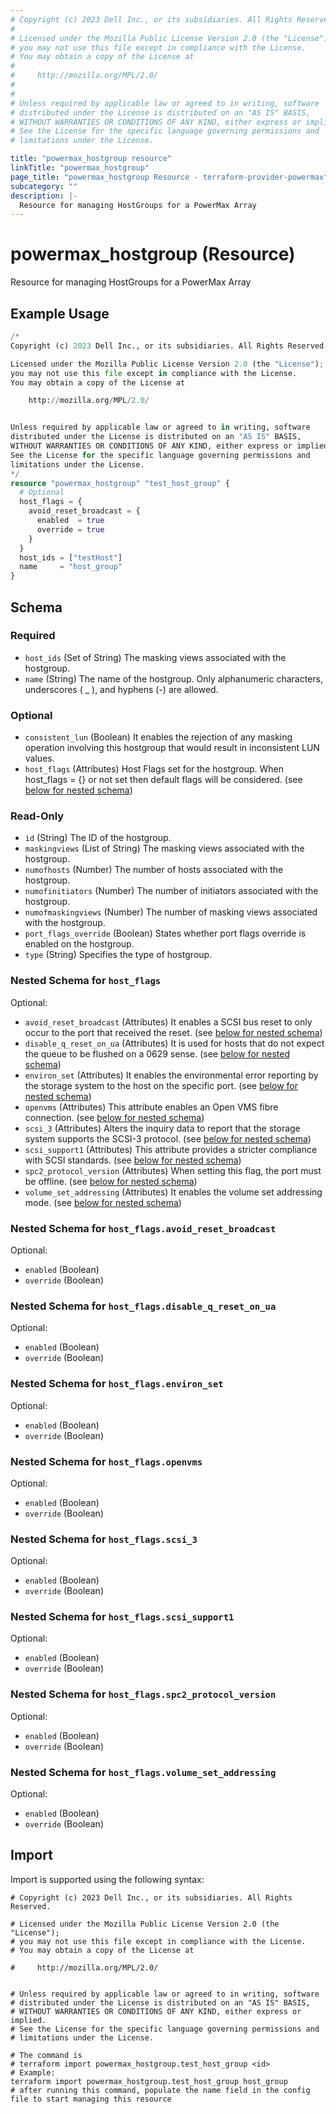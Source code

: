 ```yaml
---
# Copyright (c) 2023 Dell Inc., or its subsidiaries. All Rights Reserved.
#
# Licensed under the Mozilla Public License Version 2.0 (the "License");
# you may not use this file except in compliance with the License.
# You may obtain a copy of the License at
#
#     http://mozilla.org/MPL/2.0/
#
#
# Unless required by applicable law or agreed to in writing, software
# distributed under the License is distributed on an "AS IS" BASIS,
# WITHOUT WARRANTIES OR CONDITIONS OF ANY KIND, either express or implied.
# See the License for the specific language governing permissions and
# limitations under the License.

title: "powermax_hostgroup resource"
linkTitle: "powermax_hostgroup"
page_title: "powermax_hostgroup Resource - terraform-provider-powermax"
subcategory: ""
description: |-
  Resource for managing HostGroups for a PowerMax Array
---
```


# powermax_hostgroup (Resource)

Resource for managing HostGroups for a PowerMax Array


## Example Usage

```terraform
/*
Copyright (c) 2023 Dell Inc., or its subsidiaries. All Rights Reserved.

Licensed under the Mozilla Public License Version 2.0 (the "License");
you may not use this file except in compliance with the License.
You may obtain a copy of the License at

    http://mozilla.org/MPL/2.0/


Unless required by applicable law or agreed to in writing, software
distributed under the License is distributed on an "AS IS" BASIS,
WITHOUT WARRANTIES OR CONDITIONS OF ANY KIND, either express or implied.
See the License for the specific language governing permissions and
limitations under the License.
*/
resource "powermax_hostgroup" "test_host_group" {
  # Optional
  host_flags = {
    avoid_reset_broadcast = {
      enabled  = true
      override = true
    }
  }
  host_ids = ["testHost"]
  name     = "host_group"
}
```

<!-- schema generated by tfplugindocs -->
## Schema

### Required

- `host_ids` (Set of String) The masking views associated with the hostgroup.
- `name` (String) The name of the hostgroup. Only alphanumeric characters, underscores ( _ ), and hyphens (-) are allowed.

### Optional

- `consistent_lun` (Boolean) It enables the rejection of any masking operation involving this hostgroup that would result in inconsistent LUN values.
- `host_flags` (Attributes) Host Flags set for the hostgroup. When host_flags = {} or not set then default flags will be considered. (see [below for nested schema](#nestedatt--host_flags))

### Read-Only

- `id` (String) The ID of the hostgroup.
- `maskingviews` (List of String) The masking views associated with the hostgroup.
- `numofhosts` (Number) The number of hosts associated with the hostgroup.
- `numofinitiators` (Number) The number of initiators associated with the hostgroup.
- `numofmaskingviews` (Number) The number of masking views associated with the hostgroup.
- `port_flags_override` (Boolean) States whether port flags override is enabled on the hostgroup.
- `type` (String) Specifies the type of hostgroup.

<a id="nestedatt--host_flags"></a>
### Nested Schema for `host_flags`

Optional:

- `avoid_reset_broadcast` (Attributes) It enables a SCSI bus reset to only occur to the port that received the reset. (see [below for nested schema](#nestedatt--host_flags--avoid_reset_broadcast))
- `disable_q_reset_on_ua` (Attributes) It is used for hosts that do not expect the queue to be flushed on a 0629 sense. (see [below for nested schema](#nestedatt--host_flags--disable_q_reset_on_ua))
- `environ_set` (Attributes) It enables the environmental error reporting by the storage system to the host on the specific port. (see [below for nested schema](#nestedatt--host_flags--environ_set))
- `openvms` (Attributes) This attribute enables an Open VMS fibre connection. (see [below for nested schema](#nestedatt--host_flags--openvms))
- `scsi_3` (Attributes) Alters the inquiry data to report that the storage system supports the SCSI-3 protocol. (see [below for nested schema](#nestedatt--host_flags--scsi_3))
- `scsi_support1` (Attributes) This attribute provides a stricter compliance with SCSI standards. (see [below for nested schema](#nestedatt--host_flags--scsi_support1))
- `spc2_protocol_version` (Attributes) When setting this flag, the port must be offline. (see [below for nested schema](#nestedatt--host_flags--spc2_protocol_version))
- `volume_set_addressing` (Attributes) It enables the volume set addressing mode. (see [below for nested schema](#nestedatt--host_flags--volume_set_addressing))

<a id="nestedatt--host_flags--avoid_reset_broadcast"></a>
### Nested Schema for `host_flags.avoid_reset_broadcast`

Optional:

- `enabled` (Boolean)
- `override` (Boolean)


<a id="nestedatt--host_flags--disable_q_reset_on_ua"></a>
### Nested Schema for `host_flags.disable_q_reset_on_ua`

Optional:

- `enabled` (Boolean)
- `override` (Boolean)


<a id="nestedatt--host_flags--environ_set"></a>
### Nested Schema for `host_flags.environ_set`

Optional:

- `enabled` (Boolean)
- `override` (Boolean)


<a id="nestedatt--host_flags--openvms"></a>
### Nested Schema for `host_flags.openvms`

Optional:

- `enabled` (Boolean)
- `override` (Boolean)


<a id="nestedatt--host_flags--scsi_3"></a>
### Nested Schema for `host_flags.scsi_3`

Optional:

- `enabled` (Boolean)
- `override` (Boolean)


<a id="nestedatt--host_flags--scsi_support1"></a>
### Nested Schema for `host_flags.scsi_support1`

Optional:

- `enabled` (Boolean)
- `override` (Boolean)


<a id="nestedatt--host_flags--spc2_protocol_version"></a>
### Nested Schema for `host_flags.spc2_protocol_version`

Optional:

- `enabled` (Boolean)
- `override` (Boolean)


<a id="nestedatt--host_flags--volume_set_addressing"></a>
### Nested Schema for `host_flags.volume_set_addressing`

Optional:

- `enabled` (Boolean)
- `override` (Boolean)

## Import

Import is supported using the following syntax:

```shell
# Copyright (c) 2023 Dell Inc., or its subsidiaries. All Rights Reserved.

# Licensed under the Mozilla Public License Version 2.0 (the "License");
# you may not use this file except in compliance with the License.
# You may obtain a copy of the License at

#     http://mozilla.org/MPL/2.0/


# Unless required by applicable law or agreed to in writing, software
# distributed under the License is distributed on an "AS IS" BASIS,
# WITHOUT WARRANTIES OR CONDITIONS OF ANY KIND, either express or implied.
# See the License for the specific language governing permissions and
# limitations under the License.

# The command is
# terraform import powermax_hostgroup.test_host_group <id>
# Example:
terraform import powermax_hostgroup.test_host_group host_group
# after running this command, populate the name field in the config file to start managing this resource
```